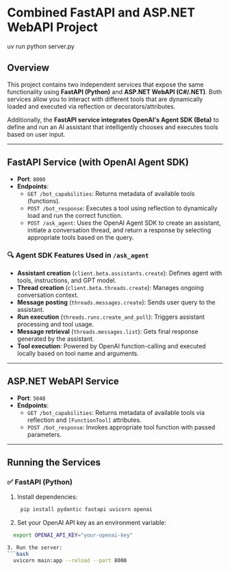 # Combined FastAPI and ASP.NET WebAPI Project

uv run python server.py

## Overview

This project contains two independent services that expose the same functionality using **FastAPI (Python)** and **ASP.NET WebAPI (C#/.NET)**. Both services allow you to interact with different tools that are dynamically loaded and executed via reflection or decorators/attributes.

Additionally, the **FastAPI service integrates OpenAI's Agent SDK (Beta)** to define and run an AI assistant that intelligently chooses and executes tools based on user input.

---

## FastAPI Service (with OpenAI Agent SDK)

- **Port**: `8000`
- **Endpoints**:
  - `GET /bot_capabilities`: Returns metadata of available tools (functions).
  - `POST /bot_response`: Executes a tool using reflection to dynamically load and run the correct function.
  - `POST /ask_agent`: Uses the OpenAI Agent SDK to create an assistant, initiate a conversation thread, and return a response by selecting appropriate tools based on the query.

### 🔍 Agent SDK Features Used in `/ask_agent`

- **Assistant creation** (`client.beta.assistants.create`): Defines agent with tools, instructions, and GPT model.
- **Thread creation** (`client.beta.threads.create`): Manages ongoing conversation context.
- **Message posting** (`threads.messages.create`): Sends user query to the assistant.
- **Run execution** (`threads.runs.create_and_poll`): Triggers assistant processing and tool usage.
- **Message retrieval** (`threads.messages.list`): Gets final response generated by the assistant.
- **Tool execution**: Powered by OpenAI function-calling and executed locally based on tool name and arguments.

---

## ASP.NET WebAPI Service

- **Port**: `5048`
- **Endpoints**:
  - `GET /bot_capabilities`: Returns metadata of available tools via reflection and `[FunctionTool]` attributes.
  - `POST /bot_response`: Invokes appropriate tool function with passed parameters.

---

## Running the Services

### ✅ FastAPI (Python)

1. Install dependencies:

   ```bash
    pip install pydantic fastapi uvicorn openai

   ```

2. Set your OpenAI API key as an environment variable:

````bash
  export OPENAI_API_KEY="your-openai-key"

3. Run the server:
```bash
  uvicorn main:app --reload --port 8000
````
